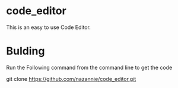 # code_editor

This is an easy to use Code Editor.

# Bulding

Run the Following command from the command line to get the code

git clone https://github.com/nazannie/code_editor.git

